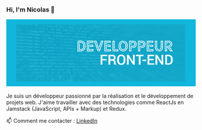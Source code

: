 ### Hi, I'm Nicolas 👋
<img src="banneer.jpg" />
 
 Je suis un développeur passionné par la réalisation et le développement de projets web. J'aime travailler avec des technologies comme ReactJs en Jamstack (JavaScript, APIs + Markup) et Redux.
 
<!--  J'ai eu l'occasion de faire mes armes à l'université de Lille où j'ai participé à un projet de gestionnaire de réservation de salles de travail au sein de la bibliothéque universitaire. -->
 
📫 Comment me contacter : [LinkedIn](www.linkedin.com/in/nicolasdlb)
<!-- ### Bonjour et bienvenue 👋

Vous voici chez moi, dans mon laboratoire.

📫 Comment me contacter : [LinkedIn](www.linkedin.com/in/nicolasdlb)

### 🦥 Qui suis-je ?
Je suis un développeur passionné, déterminé et investi. Je travaille sur des projets qui me parlent, dans des équipes bienveillantes où exigeance rime avec bonne ambiance.

J'ai eu l'occasion de faire mes armes à l'université de Lille dans laquelle j'ai pu participer à la naissance d'un très beau projet autant d'un point de vue de l'élaboration que de sa construction.

### Mes compétences
#### Techniques
🔭 Les technos avec lesquelles je travaille:

 
React  
Redux  
Typescript  
NodeJS  
Jest/Enzyme  
Firebase
 -->
